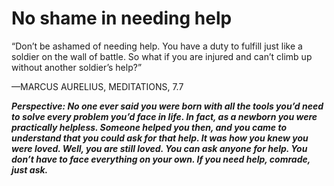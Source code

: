 # No shame in needing help

“Don’t be ashamed of needing help. You have a duty to fulfill just
like a soldier on the wall of battle. So what if you are injured and
can’t climb up without another soldier’s help?”

—MARCUS AURELIUS, MEDITATIONS, 7.7

***Perspective: No one ever said you were born with all the tools you’d need to solve every problem you’d face in life. In fact, as a newborn you were practically helpless. Someone helped you then, and you came to understand that you could ask for that help. It was how you knew you were loved. Well, you are still loved. You can ask anyone for help. You don’t have to face everything on your own. If you need help, comrade, just ask.***